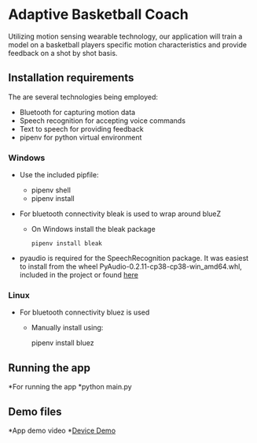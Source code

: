 # Adaptive Basketball Coach

Utilizing motion sensing wearable technology, our application will train a 
model on a basketball players specific motion characteristics and provide 
feedback on a shot by shot basis.

## Installation requirements

The are several technologies being employed:
* Bluetooth for capturing motion data
* Speech recognition for accepting voice commands
* Text to speech for providing feedback
* pipenv for python virtual environment 
 
### Windows
* Use the included pipfile:
    * pipenv shell
    * pipenv install
     
* For bluetooth connectivity bleak is used to wrap around blueZ

  * On Windows install the bleak package
  
    `pipenv install bleak`

* pyaudio is required for the SpeechRecognition package. 
It was easiest to install from the wheel PyAudio-0.2.11-cp38-cp38-win_amd64.whl, included in the project or 
found [here](https://www.lfd.uci.edu/~gohlke/pythonlibs/#pyaudio)



### Linux
* For bluetooth connectivity bluez is used
    * Manually install using: 
    
      pipenv install bluez


## Running the app
*For running the app
  *python main.py

## Demo files
*App demo video
  *[Device Demo](https://drive.google.com/file/d/1BLYB_smpbtQDf8iJjJ7sQ1PaYV6JPUZh/view?usp=sharing)
    
    
